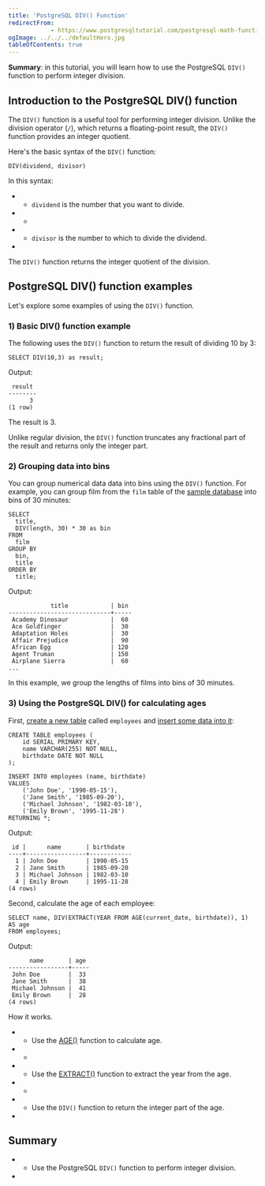 ```yaml
---
title: 'PostgreSQL DIV() Function'
redirectFrom: 
            - https://www.postgresqltutorial.com/postgresql-math-functions/postgresql-div/
ogImage: ../../../defaultHero.jpg
tableOfContents: true
---
```


**Summary**: in this tutorial, you will learn how to use the PostgreSQL `DIV()` function to perform integer division.



## Introduction to the PostgreSQL DIV() function



The `DIV()` function is a useful tool for performing integer division. Unlike the division operator (`/`), which returns a floating-point result, the `DIV()` function provides an integer quotient.



Here's the basic syntax of the `DIV()` function:



```
DIV(dividend, divisor)
```



In this syntax:



- - `dividend` is the number that you want to divide.
- -
- - `divisor` is the number to which to divide the dividend.
- 


The `DIV()` function returns the integer quotient of the division.



## PostgreSQL DIV() function examples



Let's explore some examples of using the `DIV()` function.



### 1) Basic DIV() function example



The following uses the `DIV()` function to return the result of dividing 10 by 3:



```
SELECT DIV(10,3) as result;
```



Output:



```
 result
--------
      3
(1 row)
```



The result is 3.



Unlike regular division, the `DIV()` function truncates any fractional part of the result and returns only the integer part.



### 2) Grouping data into bins



You can group numerical data data into bins using the `DIV()` function. For example, you can group film from the `film` table of the [sample database](https://www.postgresqltutorial.com/postgresql-getting-started/postgresql-sample-database/) into bins of 30 minutes:



```
SELECT
  title,
  DIV(length, 30) * 30 as bin
FROM
  film
GROUP BY
  bin,
  title
ORDER BY
  title;
```



Output:



```
            title            | bin
-----------------------------+-----
 Academy Dinosaur            |  60
 Ace Goldfinger              |  30
 Adaptation Holes            |  30
 Affair Prejudice            |  90
 African Egg                 | 120
 Agent Truman                | 150
 Airplane Sierra             |  60
...
```



In this example, we group the lengths of films into bins of 30 minutes.



### 3) Using the PostgreSQL DIV() for calculating ages



First, [create a new table](/docs/postgresql/postgresql-create-table/) called `employees` and [insert some data into it](https://www.postgresqltutorial.com/postgresql-tutorial/postgresql-insert-multiple-rows):



```
CREATE TABLE employees (
    id SERIAL PRIMARY KEY,
    name VARCHAR(255) NOT NULL,
    birthdate DATE NOT NULL
);

INSERT INTO employees (name, birthdate)
VALUES
    ('John Doe', '1990-05-15'),
    ('Jane Smith', '1985-09-20'),
    ('Michael Johnson', '1982-03-10'),
    ('Emily Brown', '1995-11-28')
RETURNING *;
```



Output:



```
 id |      name       | birthdate
----+-----------------+------------
  1 | John Doe        | 1990-05-15
  2 | Jane Smith      | 1985-09-20
  3 | Michael Johnson | 1982-03-10
  4 | Emily Brown     | 1995-11-28
(4 rows)
```



Second, calculate the age of each employee:



```
SELECT name, DIV(EXTRACT(YEAR FROM AGE(current_date, birthdate)), 1) AS age
FROM employees;
```



Output:



```
      name       | age
-----------------+-----
 John Doe        |  33
 Jane Smith      |  38
 Michael Johnson |  41
 Emily Brown     |  28
(4 rows)
```



How it works.



- - Use the [AGE()](https://www.postgresqltutorial.com/postgresql-date-functions/postgresql-age/) function to calculate age.
- -
- - Use the [EXTRACT()](https://www.postgresqltutorial.com/postgresql-date-functions/postgresql-extract/) function to extract the year from the age.
- -
- - Use the `DIV()` function to return the integer part of the age.
- 


## Summary



- - Use the PostgreSQL `DIV()` function to perform integer division.
- 
